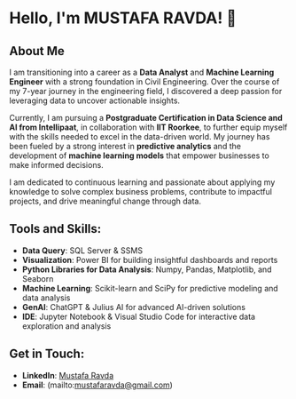 # Hello, I'm MUSTAFA RAVDA! 👋

## About Me
I am transitioning into a career as a **Data Analyst** and **Machine Learning Engineer** with a strong foundation in Civil Engineering. Over the course of my 7-year journey in the engineering field, I discovered a deep passion for leveraging data to uncover actionable insights.

Currently, I am pursuing a **Postgraduate Certification in Data Science and AI from Intellipaat**, in collaboration with **IIT Roorkee**, to further equip myself with the skills needed to excel in the data-driven world. My journey has been fueled by a strong interest in **predictive analytics** and the development of **machine learning models** that empower businesses to make informed decisions.

I am dedicated to continuous learning and passionate about applying my knowledge to solve complex business problems, contribute to impactful projects, and drive meaningful change through data.

## Tools and Skills:
- **Data Query**: SQL Server & SSMS
- **Visualization**: Power BI for building insightful dashboards and reports
- **Python Libraries for Data Analysis**: Numpy, Pandas, Matplotlib, and Seaborn
- **Machine Learning**: Scikit-learn and SciPy for predictive modeling and data analysis
- **GenAI**: ChatGPT & Julius AI for advanced AI-driven solutions
- **IDE**: Jupyter Notebook & Visual Studio Code for interactive data exploration and analysis

## Get in Touch:
- **LinkedIn**: [Mustafa Ravda](https://www.linkedin.com/in/mustafa-ravda-b84169ba/)
- **Email**: (mailto:mustafaravda@gmail.com)
